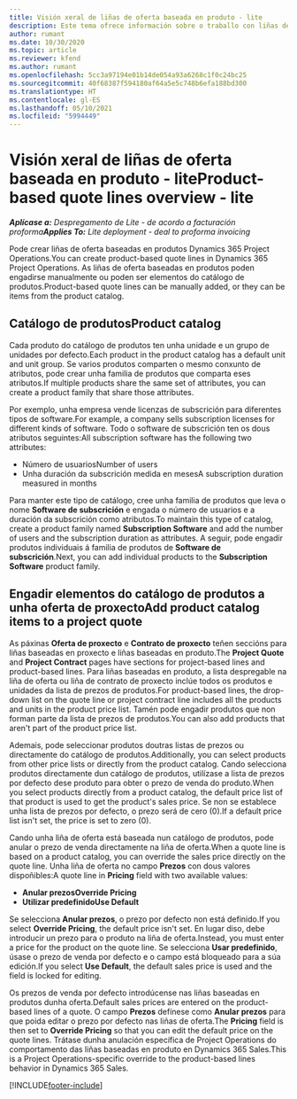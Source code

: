 ```yaml
---
title: Visión xeral de liñas de oferta baseada en produto - lite
description: Este tema ofrece información sobre o traballo con liñas de oferta baseada en produto.
author: rumant
ms.date: 10/30/2020
ms.topic: article
ms.reviewer: kfend
ms.author: rumant
ms.openlocfilehash: 5cc3a97194e01b14de054a93a6268c1f0c24bc25
ms.sourcegitcommit: 40f68387f594180af64a5e5c748b6efa188bd300
ms.translationtype: HT
ms.contentlocale: gl-ES
ms.lasthandoff: 05/10/2021
ms.locfileid: "5994449"
---
```

# <a name="product-based-quote-lines-overview---lite"></a><span data-ttu-id="93ab3-103">Visión xeral de liñas de oferta baseada en produto - lite</span><span class="sxs-lookup"><span data-stu-id="93ab3-103">Product-based quote lines overview - lite</span></span>

<span data-ttu-id="93ab3-104">_**Aplícase a:** Despregamento de Lite - de acordo a facturación proforma_</span><span class="sxs-lookup"><span data-stu-id="93ab3-104">_**Applies To:** Lite deployment - deal to proforma invoicing_</span></span>

<span data-ttu-id="93ab3-105">Pode crear liñas de oferta baseadas en produtos Dynamics 365 Project Operations.</span><span class="sxs-lookup"><span data-stu-id="93ab3-105">You can create product-based quote lines in Dynamics 365 Project Operations.</span></span> <span data-ttu-id="93ab3-106">As liñas de oferta baseadas en produtos poden engadirse manualmente ou poden ser elementos do catálogo de produtos.</span><span class="sxs-lookup"><span data-stu-id="93ab3-106">Product-based quote lines can be manually added, or they can be items from the product catalog.</span></span>

## <a name="product-catalog"></a><span data-ttu-id="93ab3-107">Catálogo de produtos</span><span class="sxs-lookup"><span data-stu-id="93ab3-107">Product catalog</span></span>

<span data-ttu-id="93ab3-108">Cada produto do catálogo de produtos ten unha unidade e un grupo de unidades por defecto.</span><span class="sxs-lookup"><span data-stu-id="93ab3-108">Each product in the product catalog has a default unit and unit group.</span></span> <span data-ttu-id="93ab3-109">Se varios produtos comparten o mesmo conxunto de atributos, pode crear unha familia de produtos que comparta eses atributos.</span><span class="sxs-lookup"><span data-stu-id="93ab3-109">If multiple products share the same set of attributes, you can create a product family that share those attributes.</span></span> 

<span data-ttu-id="93ab3-110">Por exemplo, unha empresa vende licenzas de subscrición para diferentes tipos de software.</span><span class="sxs-lookup"><span data-stu-id="93ab3-110">For example, a company sells subscription licenses for different kinds of software.</span></span> <span data-ttu-id="93ab3-111">Todo o software de subscrición ten os dous atributos seguintes:</span><span class="sxs-lookup"><span data-stu-id="93ab3-111">All subscription software has the following two attributes:</span></span>

- <span data-ttu-id="93ab3-112">Número de usuarios</span><span class="sxs-lookup"><span data-stu-id="93ab3-112">Number of users</span></span>
- <span data-ttu-id="93ab3-113">Unha duración da subscrición medida en meses</span><span class="sxs-lookup"><span data-stu-id="93ab3-113">A subscription duration measured in months</span></span>

<span data-ttu-id="93ab3-114">Para manter este tipo de catálogo, cree unha familia de produtos que leva o nome **Software de subscrición** e engada o número de usuarios e a duración da subscrición como atributos.</span><span class="sxs-lookup"><span data-stu-id="93ab3-114">To maintain this type of catalog, create a product family named **Subscription Software** and add the number of users and the subscription duration as attributes.</span></span> <span data-ttu-id="93ab3-115">A seguir, pode engadir produtos individuais á familia de produtos de **Software de subscrición**.</span><span class="sxs-lookup"><span data-stu-id="93ab3-115">Next, you can add individual products to the **Subscription Software** product family.</span></span>

## <a name="add-product-catalog-items-to-a-project-quote"></a><span data-ttu-id="93ab3-116">Engadir elementos do catálogo de produtos a unha oferta de proxecto</span><span class="sxs-lookup"><span data-stu-id="93ab3-116">Add product catalog items to a project quote</span></span>

<span data-ttu-id="93ab3-117">As páxinas **Oferta de proxecto** e **Contrato de proxecto** teñen seccións para liñas baseadas en proxecto e liñas baseadas en produto.</span><span class="sxs-lookup"><span data-stu-id="93ab3-117">The **Project Quote** and **Project Contract** pages have sections for project-based lines and product-based lines.</span></span> <span data-ttu-id="93ab3-118">Para liñas baseadas en produto, a lista despregable na liña de oferta ou liña de contrato de proxecto inclúe todos os produtos e unidades da lista de prezos de produtos.</span><span class="sxs-lookup"><span data-stu-id="93ab3-118">For product-based lines, the drop-down list on the quote line or project contract line includes all the products and units in the product price list.</span></span> <span data-ttu-id="93ab3-119">Tamén pode engadir produtos que non forman parte da lista de prezos de produtos.</span><span class="sxs-lookup"><span data-stu-id="93ab3-119">You can also add products that aren't part of the product price list.</span></span>

<span data-ttu-id="93ab3-120">Ademais, pode seleccionar produtos doutras listas de prezos ou directamente do catálogo de produtos.</span><span class="sxs-lookup"><span data-stu-id="93ab3-120">Additionally, you can select products from other price lists or directly from the product catalog.</span></span> <span data-ttu-id="93ab3-121">Cando selecciona produtos directamente dun catálogo de produtos, utilízase a lista de prezos por defecto dese produto para obter o prezo de venda do produto.</span><span class="sxs-lookup"><span data-stu-id="93ab3-121">When you select products directly from a product catalog, the default price list of that product is used to get the product's sales price.</span></span> <span data-ttu-id="93ab3-122">Se non se establece unha lista de prezos por defecto, o prezo será de cero (0).</span><span class="sxs-lookup"><span data-stu-id="93ab3-122">If a default price list isn't set, the price is set to zero (0).</span></span>

<span data-ttu-id="93ab3-123">Cando unha liña de oferta está baseada nun catálogo de produtos, pode anular o prezo de venda directamente na liña de oferta.</span><span class="sxs-lookup"><span data-stu-id="93ab3-123">When a quote line is based on a product catalog, you can override the sales price directly on the quote line.</span></span> <span data-ttu-id="93ab3-124">Unha liña de oferta no campo **Prezos** con dous valores dispoñibles:</span><span class="sxs-lookup"><span data-stu-id="93ab3-124">A quote line in **Pricing** field with two available values:</span></span>

- <span data-ttu-id="93ab3-125">**Anular prezos**</span><span class="sxs-lookup"><span data-stu-id="93ab3-125">**Override Pricing**</span></span>
- <span data-ttu-id="93ab3-126">**Utilizar predefinido**</span><span class="sxs-lookup"><span data-stu-id="93ab3-126">**Use Default**</span></span>

<span data-ttu-id="93ab3-127">Se selecciona **Anular prezos**, o prezo por defecto non está definido.</span><span class="sxs-lookup"><span data-stu-id="93ab3-127">If you select **Override Pricing**, the default price isn't set.</span></span> <span data-ttu-id="93ab3-128">En lugar diso, debe introducir un prezo para o produto na liña de oferta.</span><span class="sxs-lookup"><span data-stu-id="93ab3-128">Instead, you must enter a price for the product on the quote line.</span></span> <span data-ttu-id="93ab3-129">Se selecciona **Usar predefinido**, úsase o prezo de venda por defecto e o campo está bloqueado para a súa edición.</span><span class="sxs-lookup"><span data-stu-id="93ab3-129">If you select **Use Default**, the default sales price is used and the field is locked for editing.</span></span>

<span data-ttu-id="93ab3-130">Os prezos de venda por defecto introdúcense nas liñas baseadas en produtos dunha oferta.</span><span class="sxs-lookup"><span data-stu-id="93ab3-130">Default sales prices are entered on the product-based lines of a quote.</span></span> <span data-ttu-id="93ab3-131">O campo **Prezos** defínese como **Anular prezos** para que poida editar o prezo por defecto nas liñas de oferta.</span><span class="sxs-lookup"><span data-stu-id="93ab3-131">The **Pricing** field is then set to **Override Pricing** so that you can edit the default price on the quote lines.</span></span> <span data-ttu-id="93ab3-132">Trátase dunha anulación específica de Project Operations do comportamento das liñas baseadas en produto en Dynamics 365 Sales.</span><span class="sxs-lookup"><span data-stu-id="93ab3-132">This is a Project Operations-specific override to the product-based lines behavior in Dynamics 365 Sales.</span></span>


[!INCLUDE[footer-include](../../includes/footer-banner.md)]
